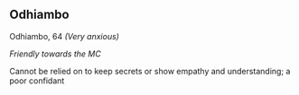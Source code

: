 ---
---

## Odhiambo

Odhiambo, 64 _(Very anxious)_

_Friendly towards the MC_

Cannot be relied on to keep secrets or show empathy and understanding; a poor confidant